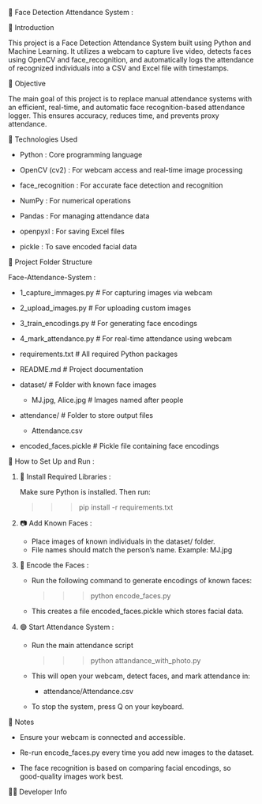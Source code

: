 🧠 Face Detection Attendance System :


📖 Introduction

This project is a Face Detection Attendance System built using Python and Machine Learning. It utilizes a webcam to capture live video, detects faces using OpenCV and face_recognition, and automatically logs the attendance of recognized individuals into a CSV and Excel file with timestamps.


🎯 Objective

The main goal of this project is to replace manual attendance systems with an efficient, real-time, and automatic face recognition-based attendance logger. This ensures accuracy, reduces time, and prevents proxy attendance.


🧰 Technologies Used

- Python : Core programming language

- OpenCV (cv2) : For webcam access and real-time image processing

- face_recognition : For accurate face detection and recognition

- NumPy : For numerical operations

- Pandas : For managing attendance data

- openpyxl : For saving Excel files

- pickle : To save encoded facial data


📁 Project Folder Structure

Face-Attendance-System :

- 1_capture_immages.py          # For capturing images via webcam 
- 2_upload_images.py            # For uploading custom images
- 3_train_encodings.py          # For generating face encodings
- 4_mark_attendance.py             # For real-time attendance using webcam
- requirements.txt              # All required Python packages
- README.md                     # Project documentation

- dataset/                      # Folder with known face images
     - MJ.jpg, Alice.jpg         # Images named after people

- attendance/                   # Folder to store output files
     - Attendance.csv

- encoded_faces.pickle          # Pickle file containing face encodings


🧪 How to Set Up and Run :


1. 🔧 Install Required Libraries :

    Make sure Python is installed. Then run:
     >>> pip install -r requirements.txt

2. 📷 Add Known Faces :

     - Place images of known individuals in the dataset/ folder.
     - File names should match the person’s name. Example: MJ.jpg

3. 🧬 Encode the Faces :

     - Run the following command to generate encodings of known faces:
         >>> python encode_faces.py
     - This creates a file encoded_faces.pickle which stores facial data.

4. 🟢 Start Attendance System :

     - Run the main attendance script
       >>> python attandance_with_photo.py
     - This will open your webcam, detect faces, and mark attendance in:
     
       - attendance/Attendance.csv
     
     - To stop the system, press Q on your keyboard.
     
     
📌 Notes

   - Ensure your webcam is connected and accessible.
     
   - Re-run encode_faces.py every time you add new images to the dataset.
     
   - The face recognition is based on comparing facial encodings, so   
     good-quality images work best.
     

👨‍💻 Developer Info
     